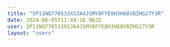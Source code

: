 ```yaml
---
title: "SP11NQ776533XSJA4JSMY8FYE8H3H68VBZHG27Y3R"
date: 2024-06-05T11:49:18.962Z
user: SP11NQ776533XSJA4JSMY8FYE8H3H68VBZHG27Y3R
layout: "users"
---
```

    